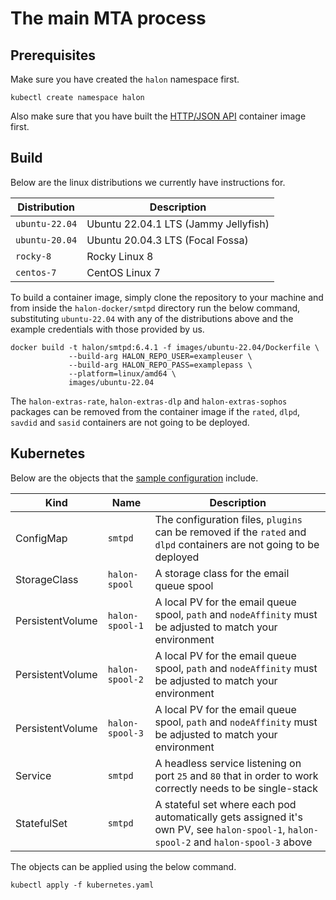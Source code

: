 # The main MTA process

## Prerequisites

Make sure you have created the `halon` namespace first.

```
kubectl create namespace halon
```

Also make sure that you have built the [HTTP/JSON API](../api/README.md) container image first.

## Build

Below are the linux distributions we currently have instructions for.

| Distribution   | Description                          |
| -------------- | -----------------------------------  |
| `ubuntu-22.04` | Ubuntu 22.04.1 LTS (Jammy Jellyfish) |
| `ubuntu-20.04` | Ubuntu 20.04.3 LTS (Focal Fossa)     |
| `rocky-8`      | Rocky Linux 8                        |
| `centos-7`     | CentOS Linux 7                       |

To build a container image, simply clone the repository to your machine and from inside the `halon-docker/smtpd` directory run the below command, substituting `ubuntu-22.04` with any of the distributions above and the example credentials with those provided by us.

```
docker build -t halon/smtpd:6.4.1 -f images/ubuntu-22.04/Dockerfile \
             --build-arg HALON_REPO_USER=exampleuser \
             --build-arg HALON_REPO_PASS=examplepass \
             --platform=linux/amd64 \
             images/ubuntu-22.04
```

The `halon-extras-rate`, `halon-extras-dlp` and `halon-extras-sophos` packages can be removed from the container image if the `rated`, `dlpd`, `savdid` and `sasid` containers are not going to be deployed.

## Kubernetes

Below are the objects that the [sample configuration](kubernetes.yaml) include.

Kind             | Name            | Description                                                                                                                           |
---------------- | --------------- | ------------------------------------------------------------------------------------------------------------------------------------- |
ConfigMap        | `smtpd`         | The configuration files, `plugins` can be removed if the `rated` and `dlpd` containers are not going to be deployed                   |
StorageClass     | `halon-spool`   | A storage class for the email queue spool                                                                                             |
PersistentVolume | `halon-spool-1` | A local PV for the email queue spool, `path` and `nodeAffinity` must be adjusted to match your environment                            |
PersistentVolume | `halon-spool-2` | A local PV for the email queue spool, `path` and `nodeAffinity` must be adjusted to match your environment                            |
PersistentVolume | `halon-spool-3` | A local PV for the email queue spool, `path` and `nodeAffinity` must be adjusted to match your environment                            |
Service          | `smtpd`         | A headless service listening on port `25` and `80` that in order to work correctly needs to be single-stack                           |
StatefulSet      | `smtpd`         | A stateful set where each pod automatically gets assigned it's own PV, see `halon-spool-1`, `halon-spool-2` and `halon-spool-3` above |

The objects can be applied using the below command.

```
kubectl apply -f kubernetes.yaml
```
